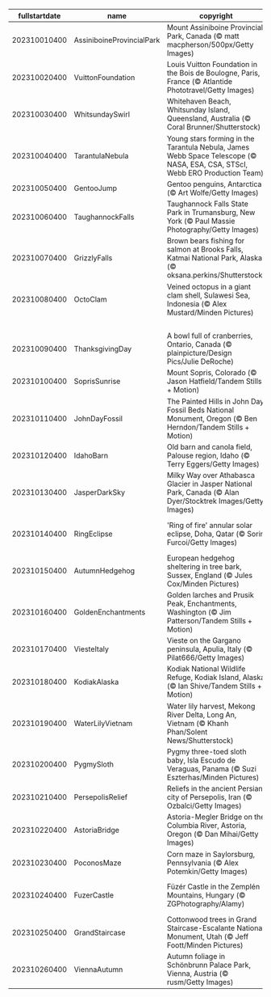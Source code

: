|fullstartdate|name|copyright|title|image|
|--|--|--|--|--|
202310010400|AssiniboineProvincialPark|Mount Assiniboine Provincial Park, Canada (© matt macpherson/500px/Getty Images)|Whispers of winter|![](/en-CA/2023/10/202310010400AssiniboineProvincialPark.jpg)|
202310020400|VuittonFoundation|Louis Vuitton Foundation in the Bois de Boulogne, Paris, France (© Atlantide Phototravel/Getty Images)|A fashionista art centre|![](/en-CA/2023/10/202310020400VuittonFoundation.jpg)|
202310030400|WhitsundaySwirl|Whitehaven Beach, Whitsunday Island, Queensland, Australia (© Coral Brunner/Shutterstock)|Whitsunday wanderlust|![](/en-CA/2023/10/202310030400WhitsundaySwirl.jpg)|
202310040400|TarantulaNebula|Young stars forming in the Tarantula Nebula, James Webb Space Telescope (© NASA, ESA, CSA, STScI, Webb ERO Production Team)|A spider's Webb of stars|![](/en-CA/2023/10/202310040400TarantulaNebula.jpg)|
202310050400|GentooJump|Gentoo penguins, Antarctica (© Art Wolfe/Getty Images)|Here's how it's done!|![](/en-CA/2023/10/202310050400GentooJump.jpg)|
202310060400|TaughannockFalls|Taughannock Falls State Park in Trumansburg, New York (© Paul Massie Photography/Getty Images)|Nature's majesty awaits!|![](/en-CA/2023/10/202310060400TaughannockFalls.jpg)|
202310070400|GrizzlyFalls|Brown bears fishing for salmon at Brooks Falls, Katmai National Park, Alaska (© oksana.perkins/Shutterstock)|Time for self-serve salmon|![](/en-CA/2023/10/202310070400GrizzlyFalls.jpg)|
202310080400|OctoClam|Veined octopus in a giant clam shell, Sulawesi Sea, Indonesia (© Alex Mustard/Minden Pictures)|Need some 'shell'ter?|![](/en-CA/2023/10/202310080400OctoClam.jpg)|
||||![](/en-CA/2023/10/.jpg)|
202310090400|ThanksgivingDay|A bowl full of cranberries, Ontario, Canada (© plainpicture/Design Pics/Julie DeRoche)|Ready to feast?|![](/en-CA/2023/10/202310090400ThanksgivingDay.jpg)|
202310100400|SoprisSunrise|Mount Sopris, Colorado (© Jason Hatfield/Tandem Stills + Motion)|Rocky Mountain high|![](/en-CA/2023/10/202310100400SoprisSunrise.jpg)|
202310110400|JohnDayFossil|The Painted Hills in John Day Fossil Beds National Monument, Oregon (© Ben Herndon/Tandem Stills + Motion)|Echoes of extinction|![](/en-CA/2023/10/202310110400JohnDayFossil.jpg)|
202310120400|IdahoBarn|Old barn and canola field, Palouse region, Idaho (© Terry Eggers/Getty Images)|Make hay while the sun shines|![](/en-CA/2023/10/202310120400IdahoBarn.jpg)|
202310130400|JasperDarkSky|Milky Way over Athabasca Glacier in Jasper National Park, Canada (© Alan Dyer/Stocktrek Images/Getty Images)|Which one gets your wish?|![](/en-CA/2023/10/202310130400JasperDarkSky.jpg)|
202310140400|RingEclipse|'Ring of fire' annular solar eclipse, Doha, Qatar (© Sorin Furcoi/Getty Images)|And it burns, burns, burns|![](/en-CA/2023/10/202310140400RingEclipse.jpg)|
202310150400|AutumnHedgehog|European hedgehog sheltering in tree bark, Sussex, England (© Jules Cox/Minden Pictures)|This spot's taken|![](/en-CA/2023/10/202310150400AutumnHedgehog.jpg)|
202310160400|GoldenEnchantments|Golden larches and Prusik Peak, Enchantments, Washington (© Jim Patterson/Tandem Stills + Motion)|Enchanting indeed|![](/en-CA/2023/10/202310160400GoldenEnchantments.jpg)|
202310170400|ViesteItaly|Vieste on the Gargano peninsula, Apulia, Italy (© Pilat666/Getty Images)|Life on the edge|![](/en-CA/2023/10/202310170400ViesteItaly.jpg)|
202310180400|KodiakAlaska|Kodiak National Wildlife Refuge, Kodiak Island, Alaska (© Ian Shive/Tandem Stills + Motion)|The untamed North|![](/en-CA/2023/10/202310180400KodiakAlaska.jpg)|
202310190400|WaterLilyVietnam|Water lily harvest, Mekong River Delta, Long An, Vietnam (© Khanh Phan/Solent News/Shutterstock)|Teamwork makes the dream work|![](/en-CA/2023/10/202310190400WaterLilyVietnam.jpg)|
202310200400|PygmySloth|Pygmy three-toed sloth baby, Isla Escudo de Veraguas, Panama (© Suzi Eszterhas/Minden Pictures)|Do you wanna hang?|![](/en-CA/2023/10/202310200400PygmySloth.jpg)|
202310210400|PersepolisRelief|Reliefs in the ancient Persian city of Persepolis, Iran (© Ozbalci/Getty Images)|Wow, what a relief!|![](/en-CA/2023/10/202310210400PersepolisRelief.jpg)|
202310220400|AstoriaBridge|Astoria-Megler Bridge on the Columbia River, Astoria, Oregon (© Dan Mihai/Getty Images)|A road you can truss|![](/en-CA/2023/10/202310220400AstoriaBridge.jpg)|
202310230400|PoconosMaze|Corn maze in Saylorsburg, Pennsylvania (© Alex Potemkin/Getty Images)|An a-maize-ing puzzle|![](/en-CA/2023/10/202310230400PoconosMaze.jpg)|
202310240400|FuzerCastle|Füzér Castle in the Zemplén Mountains, Hungary (© ZGPhotography/Alamy)|What lurks in these misty woods?|![](/en-CA/2023/10/202310240400FuzerCastle.jpg)|
202310250400|GrandStaircase|Cottonwood trees in Grand Staircase-Escalante National Monument, Utah (© Jeff Foott/Minden Pictures)|A pop of autumn gold|![](/en-CA/2023/10/202310250400GrandStaircase.jpg)|
202310260400|ViennaAutumn|Autumn foliage in Schönbrunn Palace Park, Vienna, Austria (© rusm/Getty Images)|A leaf stomper's paradise|![](/en-CA/2023/10/202310260400ViennaAutumn.jpg)|
